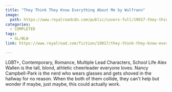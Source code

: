 ```yaml
---
title: "They Think They Know Everything About Me by Wulfrann"
image:
  path: https://www.royalroadcdn.com/public/covers-full/19017-they-think-they-know-everything-about-me.jpg
categories:
  - COMPLETED
tags:
  - GL/WLW
link: https://www.royalroad.com/fiction/19017/they-think-they-know-everything-about-me

---
```

LGBT+, Contemporary, Romance, Multiple Lead Characters, School Life Alex Wallen is the tall, blond, athletic cheerleader everyone loves.
Nancy Campbell-Park is the nerd who wears glasses and gets shoved in the hallway for no reason.
When the both of them collide, they can't help but wonder if maybe, just maybe, this could actually work.

